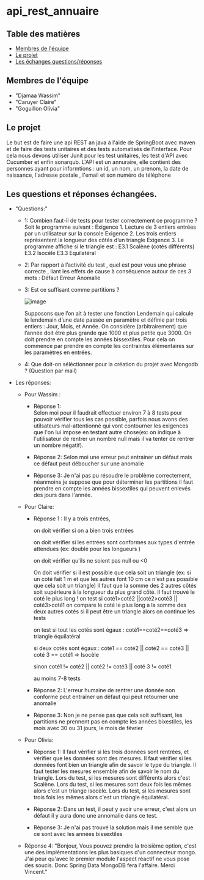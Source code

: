 # api_rest_annuaire

##  Table des matières

- [Membres de l'équipe](#teamMembers)
- [Le projet](#project)
- [Les échanges questions/réponses](#poll/res)


## <a name="teamMembers"> Membres de l'équipe

- "Djamaa Wassim"
- "Caruyer Claire"
- "Goguillon Olivia"

##  <a name="project"> Le projet
  
  Le but est de faire une api REST an java à l'aide de SpringBoot avec maven et de faire des tests unitaires et des tests automatisés de l'interface.
  Pour cela nous devons utiliser Junit pour les test unitaires, les test d'API avec Cucumber et enfin sonarqub.
  L'API est un annuraire, elle contient des personnes ayant pour informtions : un id, un nom, un prenom, la date de naissance, l'adresse postale , l'email et son numéro de téléphone
  
  
 ##  <a name="poll/res"> Les questions et réponses échangées.
  
  * "Questions:"
    * 1: Combien faut-il de tests pour tester correctement ce programme ? 
        Soit le programme suivant :
        Exigence 1. Lecture de 3 entiers entrées par un utilisateur sur la console
        Exigence 2. Les trois entiers représentent la longueur des côtés d’un triangle
        Exigence 3. Le programme affiche si le triangle est : 
        E3.1 Scalène  (cotés différents)
        E3.2 Isocèle
        E3.3 Equilatéral
    * 2: Par rapport à l’activité du test , quel est pour vous une phrase correcte , liant les effets de cause à conséquence autour de ces 3 mots : 
        Défaut
        Erreur
        Anomalie
    * 3: Est ce suffisant comme partitions ? 
  
      ![image](https://user-images.githubusercontent.com/48274610/118645082-c7f0c580-b7de-11eb-91c2-c11858e24862.png)
  
       Supposons que l’on ait à tester une fonction Lendemain qui calcule le lendemain d’une date passée en paramètre et définie par trois entiers : Jour, Mois, et Année. 
      On considère (arbitrairement) que l’année doit être plus grande que 1000 et plus petite que 3000. On doit prendre en compte les années bissextiles. 
      Pour cela on commence par prendre en compte les contraintes élémentaires sur les paramètres en entrées. 
    * 4: Que doit-on séléctionner pour la création du projet avec Mongodb ? (Question par mail)

* Les réponses:
  * Pour Wassim :
    * Réponse 1:  
         Selon moi pour il faudrait effectuer environ 7 à 8 tests pour pouvoir vérifier tous les cas 
         possible, parfois nous avons des utilsateurs mal-attentionné qui vont contourner les exigences
         que l'on lui impose en testant autre chose(ex: on indique à l'utilisateur de rentrer un nombre null mais il va tenter
         de rentrer un nombre négatif).
  
    * Réponse 2: 
         Selon moi une erreur peut entrainer un défaut mais ce défaut peut déboucher sur une anomalie
  
    * Réponse 3: 
         Je n'ai pas pu résoudre le problème correctement, néanmoins je suppose que pour déterminer les partitions il faut 
         prendre en compte les années bissextiles qui peuvent enlevés des jours dans l'année.
  
  * Pour Claire:
    * Réponse 1 :
        Il y a trois entrées, 
  
        on doit vérifier si on a bien trois entrées
  
        on doit vérifier si les entrées sont conformes aux types d'entrée attendues (ex: double pour les longueurs )
  
        on doit vérifier qu'ils ne soient pas null ou <0 

        On doit vérifier si il est possible que cela soit un triangle (ex: si un coté fait 1 m et que les autres font 10 cm ce n'est pas possible que cela soit un triangle)
          Il faut que la somme des 2 autres côtés soit supérieure à la longueur du plus grand côté.
          Il faut trouvé le coté le plus long ! 
            on test si coté1>coté2 ||coté2>coté3 || coté3>coté1 
            on compare le coté le plus long a la somme des deux autres cotés 
            si il peut être un triangle alors on continue les tests

        on test si tout les cotés sont égaux : coté1==coté2==coté3 => triangle équilatéral 
          
        si deux cotés sont égaux : coté1 == coté2 || coté2 == coté3 || coté 3 == coté1 => Isocèle
          
        sinon coté1 != coté2 || coté2 != coté3 || coté 3 != coté1 

        au moins 7-8 tests
  
    * Réponse 2: L'erreur humaine de rentrer une donnée non conforme peut entraîner un défaut  qui peut retourner une anomalie
    * Réponse 3: Non je ne pense pas que cela soit suffisant, les partitions ne prennent pas en compte les années bixestiles, les mois avec 30 ou 31 jours, le mois de février
  
  * Pour Olivia:
    * Réponse 1: Il faut vérifier si les trois données sont rentrées, et vérifier que les données sont des mesures.
                 Il faut vérifier si les données font bien un triangle afin de savoir le type du triangle.
                 Il faut tester les mesures ensemble afin de savoir le nom du triangle.
                 Lors du test, si les mesures sont différents alors c'est Scalène.
                 Lors du test, si les mesures sont deux fois les mêmes alors c'est un triange isocèle.
                 Lors du test, si les mesures sont trois fois les mêmes alors c'est un triangle équilatéral.
                                                         
    * Réponse 2: Dans un test, il peut y avoir une erreur, c'est alors un défaut il y aura donc une annomalie dans ce test. 
    * Réponse 3:  Je n'ai pas trouvé la solution mais il me semble que ce sont avec les années bissextiles
  
  
  * Réponse 4: 
      "Bonjour,
       Vous pouvez prendre la troisième option, c'est une des implémentations les plus basiques d'un connecteur mongo.
               J'ai peur qu'avec le premier module l'aspect réactif ne vous pose des soucis.
               Donc Spring Data MongoDB fera l'affaire.
               Merci
               Vincent."
  
  
